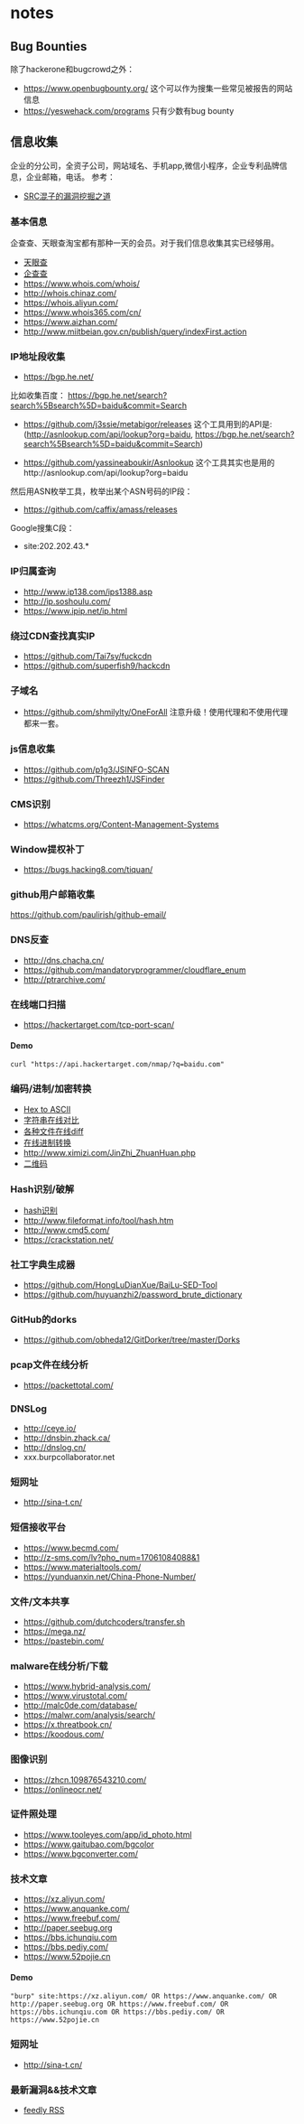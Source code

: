 # notes

## Bug Bounties
除了hackerone和bugcrowd之外：

- https://www.openbugbounty.org/  这个可以作为搜集一些常见被报告的网站信息
- https://yeswehack.com/programs  只有少数有bug bounty

## 信息收集
企业的分公司，全资子公司，网站域名、手机app,微信小程序，企业专利品牌信息，企业邮箱，电话。
参考：
- [SRC混子的漏洞挖掘之道](https://xz.aliyun.com/t/8501)

### 基本信息
企查查、天眼查淘宝都有那种一天的会员。对于我们信息收集其实已经够用。

- [天眼查](https://www.tianyancha.com/)
- [企查查](https://www.qcc.com/)
- https://www.whois.com/whois/
- http://whois.chinaz.com/
- https://whois.aliyun.com/
- https://www.whois365.com/cn/
- https://www.aizhan.com/
- http://www.miitbeian.gov.cn/publish/query/indexFirst.action

### IP地址段收集
- https://bgp.he.net/

比如收集百度：
https://bgp.he.net/search?search%5Bsearch%5D=baidu&commit=Search

- https://github.com/j3ssie/metabigor/releases
这个工具用到的API是:(http://asnlookup.com/api/lookup?org=baidu, https://bgp.he.net/search?search%5Bsearch%5D=baidu&commit=Search)

- https://github.com/yassineaboukir/Asnlookup
这个工具其实也是用的http://asnlookup.com/api/lookup?org=baidu

然后用ASN枚举工具，枚举出某个ASN号码的IP段：
- https://github.com/caffix/amass/releases

Google搜集C段：
- site:202.202.43.*

### IP归属查询
- http://www.ip138.com/ips1388.asp
- http://ip.soshoulu.com/
- https://www.ipip.net/ip.html

### 绕过CDN查找真实IP
- https://github.com/Tai7sy/fuckcdn
- https://github.com/superfish9/hackcdn

### 子域名

- https://github.com/shmilylty/OneForAll
注意升级！使用代理和不使用代理都来一套。

### js信息收集
- https://github.com/p1g3/JSINFO-SCAN
- https://github.com/Threezh1/JSFinder

### CMS识别
- https://whatcms.org/Content-Management-Systems

### Window提权补丁
- https://bugs.hacking8.com/tiquan/

### github用户邮箱收集
https://github.com/paulirish/github-email/

### DNS反查
- http://dns.chacha.cn/
- https://github.com/mandatoryprogrammer/cloudflare_enum
- http://ptrarchive.com/

### 在线端口扫描
- https://hackertarget.com/tcp-port-scan/

#### Demo
```
curl "https://api.hackertarget.com/nmap/?q=baidu.com"
```

### 编码/进制/加密转换
- [Hex to ASCII](https://www.rapidtables.com/convert/number/hex-to-ascii.html)
- [字符串在线对比](https://text-compare.com/)
- [各种文件在线diff](https://www.diffnow.com/)
- [在线进制转换](http://tool.oschina.net/hexconvert)
- http://www.ximizi.com/JinZhi_ZhuanHuan.php
- [二维码](http://jiema.wwei.cn/)

### Hash识别/破解
- [hash识别](https://www.onlinehashcrack.com/hash-identification.php)
- http://www.fileformat.info/tool/hash.htm
- http://www.cmd5.com/
- https://crackstation.net/

### 社工字典生成器
- https://github.com/HongLuDianXue/BaiLu-SED-Tool
- https://github.com/huyuanzhi2/password_brute_dictionary

### GitHub的dorks
- https://github.com/obheda12/GitDorker/tree/master/Dorks

### pcap文件在线分析
- https://packettotal.com/

### DNSLog
- http://ceye.io/
- http://dnsbin.zhack.ca/
- http://dnslog.cn/
- xxx.burpcollaborator.net

### 短网址
- http://sina-t.cn/

### 短信接收平台
- https://www.becmd.com/
- http://z-sms.com/lv?pho_num=17061084088&1
- https://www.materialtools.com/
- https://yunduanxin.net/China-Phone-Number/

### 文件/文本共享
- https://github.com/dutchcoders/transfer.sh
- https://mega.nz/
- https://pastebin.com/

### malware在线分析/下载
- https://www.hybrid-analysis.com/
- https://www.virustotal.com/
- http://malc0de.com/database/
- https://malwr.com/analysis/search/
- https://x.threatbook.cn/
- https://koodous.com/

### 图像识别
- https://zhcn.109876543210.com/
- https://onlineocr.net/

### 证件照处理
- https://www.tooleyes.com/app/id_photo.html
- https://www.gaitubao.com/bgcolor
- https://www.bgconverter.com/


### 技术文章
- https://xz.aliyun.com/
- https://www.anquanke.com/
- https://www.freebuf.com/
- http://paper.seebug.org
- https://bbs.ichunqiu.com
- https://bbs.pediy.com/
- https://www.52pojie.cn

#### Demo
```
"burp" site:https://xz.aliyun.com/ OR https://www.anquanke.com/ OR http://paper.seebug.org OR https://www.freebuf.com/ OR https://bbs.ichunqiu.com OR https://bbs.pediy.com/ OR https://www.52pojie.cn
```

### 短网址
- http://sina-t.cn/

### 最新漏洞&&技术文章
- [feedly RSS](feedly-6f97a3f2-4440-4635-8994-74cb0baef02b-2020-09-22.opml)
